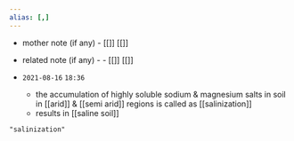 ```yaml
---
alias: [,]
---
```

- mother note (if any)
		- [[]] [[]]
- related note (if any) -
		- [[]] [[]]

- `2021-08-16`  `18:36`
	- the accumulation of highly soluble sodium & magnesium salts in soil in [[arid]] & [[semi arid]] regions is called as [[salinization]]
	- results in [[saline soil]]

```query
"salinization"
```
